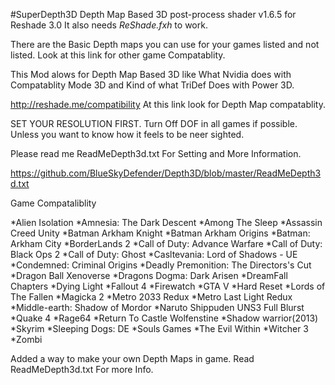 #SuperDepth3D
Depth Map Based 3D post-process shader v1.6.5 for Reshade 3.0
It also needs *ReShade.fxh* to work.

There are the Basic Depth maps you can use for your games listed and not listed. Look at this link for other game Compatablity.

This Mod alows for Depth Map Based 3D like What Nvidia does with Compatablity Mode 3D and Kind of what TriDef Does with Power 3D. 

http://reshade.me/compatibility
At this link look for Depth Map compatablity.

SET YOUR RESOLUTION FIRST. Turn Off DOF in all games if possible. Unless you want to know how it feels to be neer sighted.

Please read me ReadMeDepth3d.txt For Setting and More Information.

https://github.com/BlueSkyDefender/Depth3D/blob/master/ReadMeDepth3d.txt

Game Compataliblity

*Alien Isolation
*Amnesia: The Dark Descent
*Among The Sleep
*Assassin Creed Unity
*Batman Arkham Knight
*Batman Arkham Origins
*Batman: Arkham City
*BorderLands 2
*Call of Duty: Advance Warfare
*Call of Duty: Black Ops 2
*Call of Duty: Ghost
*Casltevania: Lord of Shadows - UE
*Condemned: Criminal Origins
*Deadly Premonition: The Directors's Cut
*Dragon Ball Xenoverse
*Dragons Dogma: Dark Arisen
*DreamFall Chapters
*Dying Light
*Fallout 4
*Firewatch
*GTA V
*Hard Reset
*Lords of The Fallen
*Magicka 2
*Metro 2033 Redux
*Metro Last Light Redux
*Middle-earth: Shadow of Mordor
*Naruto Shippuden UNS3 Full Blurst
*Quake 4
*Rage64
*Return To Castle Wolfenstine
*Shadow warrior(2013)
*Skyrim
*Sleeping Dogs: DE
*Souls Games
*The Evil Within
*Witcher 3
*Zombi

Added a way to make your own Depth Maps in game. Read ReadMeDepth3d.txt For more Info.
